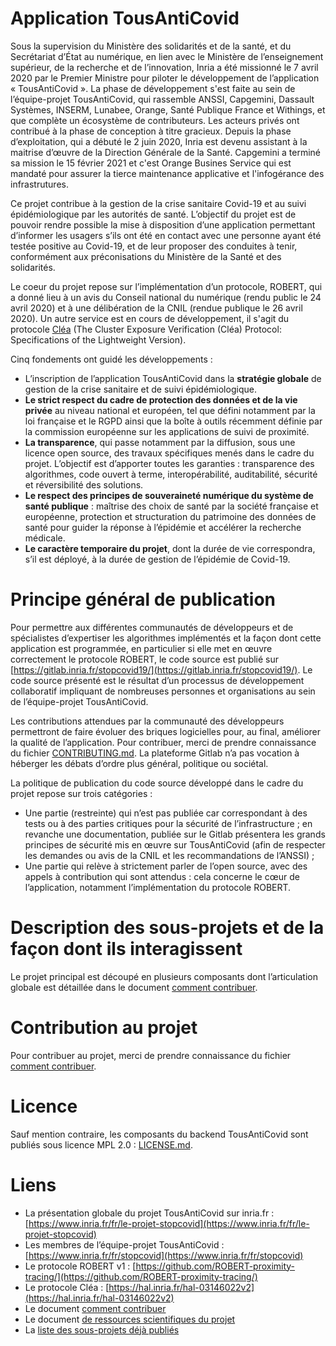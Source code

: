 # Application TousAntiCovid

Sous la supervision du Ministère des solidarités et de la santé, et du
Secrétariat d’État au numérique, en lien avec le Ministère de l’enseignement
supérieur, de la recherche et de l’innovation, Inria a été missionné le 7 avril
2020 par le Premier Ministre pour piloter le développement de l’application
« TousAntiCovid ». La phase de développement s'est faite au sein de
l’équipe-projet TousAntiCovid, qui rassemble ANSSI, Capgemini, Dassault
Systèmes, INSERM, Lunabee, Orange, Santé Publique France et Withings, et que
complète un écosystème de contributeurs. Les acteurs privés ont contribué à
la phase de conception à titre gracieux. Depuis la phase d’exploitation, qui
a débuté le 2 juin 2020, Inria est devenu assistant à la maitrise d’œuvre de
la Direction Générale de la Santé. Capgemini a terminé sa mission le 15
février 2021 et c'est Orange Busines Service qui est mandaté pour assurer la
tierce maintenance applicative et l'infogérance des infrastrutures.

Ce projet contribue à la gestion de la crise sanitaire Covid-19 et au suivi
épidémiologique par les autorités de santé. L’objectif du projet est de
pouvoir rendre possible la mise à disposition d’une application permettant
d’informer les usagers s’ils ont été en contact avec une personne ayant été
testée positive au Covid-19, et de leur proposer des conduites à tenir,
conformément aux préconisations du Ministère de la Santé et des solidarités.

Le coeur du projet repose sur l’implémentation d’un protocole, ROBERT, qui a
donné lieu à un avis du Conseil national du numérique (rendu public le 24
avril 2020) et à une délibération de la CNIL (rendue publique le 26 avril
2020). Un autre service est en cours de développement, il s'agit du protocole
[Cléa](https://hal.inria.fr/hal-03146022v2) (The Cluster Exposure
Verification (Cléa) Protocol: Specifications of the Lightweight Version).

Cinq fondements ont guidé les développements : 
* L’inscription de l’application TousAntiCovid dans la **stratégie globale** de gestion de la crise sanitaire et de suivi épidémiologique. 
* **Le strict respect du cadre de protection des données et de la vie privée** au niveau national et européen, tel que défini notamment par la loi française et le RGPD ainsi que la boîte à outils récemment définie par la commission européenne sur les applications de suivi de proximité. 
* **La transparence**, qui passe notamment par la diffusion, sous une licence open source, des travaux spécifiques menés dans le cadre du projet. L’objectif est d’apporter toutes les garanties : transparence des algorithmes, code ouvert à terme, interopérabilité, auditabilité, sécurité et réversibilité des solutions. 
* **Le respect des principes de souveraineté numérique du système de santé publique** : maîtrise des choix de santé par la société française et européenne, protection et structuration du patrimoine des données de santé pour guider la réponse à l’épidémie et accélérer la recherche médicale. 
* **Le caractère temporaire du projet**, dont la durée de vie correspondra, s’il est déployé, à la durée de gestion de l’épidémie de Covid-19.


# Principe général de publication 

Pour permettre aux différentes communautés de développeurs et de spécialistes
d’expertiser les algorithmes implémentés et la façon dont cette application
est programmée, en particulier si elle met en œuvre correctement le protocole
ROBERT, le code source est publié sur
[https://gitlab.inria.fr/stopcovid19/](https://gitlab.inria.fr/stopcovid19/).
Le code source présenté est le résultat d’un processus de développement
collaboratif impliquant de nombreuses personnes et organisations au sein de
l’équipe-projet TousAntiCovid.

Les contributions attendues par la communauté des développeurs permettront de
faire évoluer des briques logicielles pour, au final, améliorer la qualité de
l’application. Pour contribuer, merci de prendre connaissance du fichier
[CONTRIBUTING.md](CONTRIBUTING.md). La plateforme Gitlab n’a pas vocation à
héberger les débats d’ordre plus général, politique ou sociétal.

La politique de publication du code source développé dans le cadre du projet repose sur trois catégories :
* Une partie (restreinte) qui n’est pas publiée car correspondant à des tests ou à des parties critiques pour la sécurité de l’infrastructure ; en revanche une documentation, publiée sur le Gitlab présentera les grands principes de sécurité mis en œuvre sur TousAntiCovid (afin de respecter les demandes ou avis de la CNIL et les recommandations de l’ANSSI) ;  
* Une partie qui relève à strictement parler de l’open source, avec des appels à contribution qui sont attendus : cela concerne le cœur de l’application, notamment l’implémentation du protocole ROBERT.

# Description des sous-projets et de la façon dont ils interagissent

Le projet principal est découpé en plusieurs composants dont
l’articulation globale est détaillée dans le document
[comment contribuer](CONTRIBUTING.md).

# Contribution au projet

Pour contribuer au projet, merci de prendre connaissance du fichier [comment contribuer](CONTRIBUTING.md).

# Licence

Sauf mention contraire, les composants du backend TousAntiCovid sont publiés sous licence MPL 2.0 : [LICENSE.md](LICENSE.md).

# Liens
* La présentation globale du projet TousAntiCovid sur inria.fr : [https://www.inria.fr/fr/le-projet-stopcovid](https://www.inria.fr/fr/le-projet-stopcovid)
* Les membres de l’équipe-projet TousAntiCovid : [https://www.inria.fr/fr/stopcovid](https://www.inria.fr/fr/stopcovid)
* Le protocole ROBERT v1 : [https://github.com/ROBERT-proximity-tracing/](https://github.com/ROBERT-proximity-tracing/)
* Le protocole Cléa : [https://hal.inria.fr/hal-03146022v2](https://hal.inria.fr/hal-03146022v2)
* Le document [comment contribuer](CONTRIBUTING.md)
* Le document [de ressources scientifiques du projet](SCIENTIFIC_RESOURCES.md)
* La [liste des sous-projets déjà publiés](https://gitlab.inria.fr/stopcovid19)

